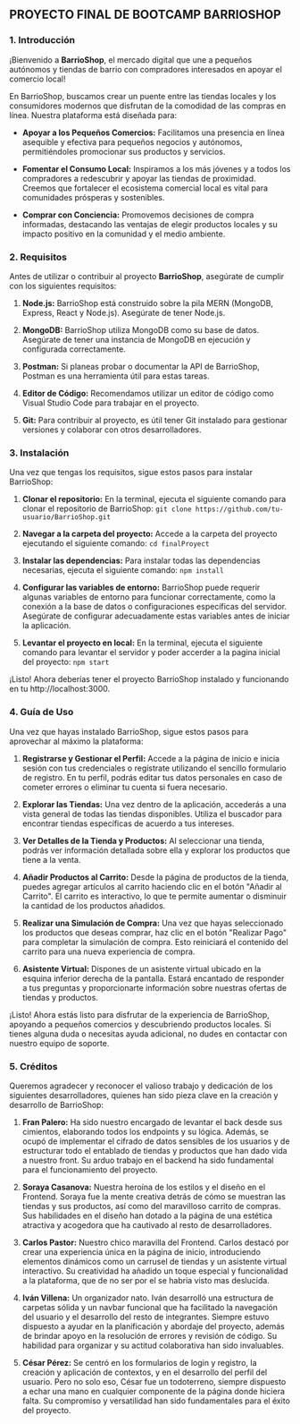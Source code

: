 ## PROYECTO FINAL DE BOOTCAMP **BARRIOSHOP**
### 1. Introducción

¡Bienvenido a **BarrioShop**, el mercado digital que une a pequeños autónomos y tiendas de barrio con compradores interesados en apoyar el comercio local!

En BarrioShop, buscamos crear un puente entre las tiendas locales y los consumidores modernos que disfrutan de la comodidad de las compras en línea. Nuestra plataforma está diseñada para:

- **Apoyar a los Pequeños Comercios:** Facilitamos una presencia en línea asequible y efectiva para pequeños negocios y autónomos, permitiéndoles promocionar sus productos y servicios.

- **Fomentar el Consumo Local:** Inspiramos a los más jóvenes y a todos los compradores a redescubrir y apoyar las tiendas de proximidad. Creemos que fortalecer el ecosistema comercial local es vital para comunidades prósperas y sostenibles.

- **Comprar con Conciencia:** Promovemos decisiones de compra informadas, destacando las ventajas de elegir productos locales y su impacto positivo en la comunidad y el medio ambiente.

### 2. Requisitos

Antes de utilizar o contribuir al proyecto **BarrioShop**, asegúrate de cumplir con los siguientes requisitos:

1. **Node.js:** BarrioShop está construido sobre la pila MERN (MongoDB, Express, React y Node.js). Asegúrate de tener Node.js.

2. **MongoDB:** BarrioShop utiliza MongoDB como su base de datos. Asegúrate de tener una instancia de MongoDB en ejecución y configurada correctamente.

3. **Postman:** Si planeas probar o documentar la API de BarrioShop, Postman es una herramienta útil para estas tareas.

4. **Editor de Código:** Recomendamos utilizar un editor de código como Visual Studio Code para trabajar en el proyecto.

5. **Git:** Para contribuir al proyecto, es útil tener Git instalado para gestionar versiones y colaborar con otros desarrolladores.

### 3. Instalación

Una vez que tengas los requisitos, sigue estos pasos para instalar BarrioShop:

1. **Clonar el repositorio:**
En la terminal, ejecuta el siguiente comando para clonar el repositorio de BarrioShop:
`git clone https://github.com/tu-usuario/BarrioShop.git`

2. **Navegar a la carpeta del proyecto:**
Accede a la carpeta del proyecto ejecutando el siguiente comando:
`cd finalProyect`

3. **Instalar las dependencias:**
Para instalar todas las dependencias necesarias, ejecuta el siguiente comando:
`npm install`

4. **Configurar las variables de entorno:**
BarrioShop puede requerir algunas variables de entorno para funcionar correctamente, como la conexión a la base de datos o configuraciones específicas del servidor. Asegúrate de configurar adecuadamente estas variables antes de iniciar la aplicación.

5. **Levantar el proyecto en local:**
En la terminal, ejecuta el siguiente comando para levantar el servidor y poder accerder a la pagina inicial del proyecto:
`npm start`

¡Listo! Ahora deberías tener el proyecto BarrioShop instalado y funcionando en tu http://localhost:3000.

### 4. Guía de Uso
Una vez que hayas instalado BarrioShop, sigue estos pasos para aprovechar al máximo la plataforma:

1. **Registrarse y Gestionar el Perfil:**
Accede a la página de inicio e inicia sesión con tus credenciales o regístrate utilizando el sencillo formulario de registro. En tu perfil, podrás editar tus datos personales en caso de cometer errores o eliminar tu cuenta si fuera necesario.

2. **Explorar las Tiendas:**
Una vez dentro de la aplicación, accederás a una vista general de todas las tiendas disponibles. Utiliza el buscador para encontrar tiendas específicas de acuerdo a tus intereses.

3. **Ver Detalles de la Tienda y Productos:**
Al seleccionar una tienda, podrás ver información detallada sobre ella y explorar los productos que tiene a la venta.

4. **Añadir Productos al Carrito:**
Desde la página de productos de la tienda, puedes agregar artículos al carrito haciendo clic en el botón "Añadir al Carrito". El carrito es interactivo, lo que te permite aumentar o disminuir la cantidad de los productos añadidos.

5. **Realizar una Simulación de Compra:**
Una vez que hayas seleccionado los productos que deseas comprar, haz clic en el botón "Realizar Pago" para completar la simulación de compra. Esto reiniciará el contenido del carrito para una nueva experiencia de compra.

6. **Asistente Virtual:**
Dispones de un asistente virtual ubicado en la esquina inferior derecha de la pantalla. Estará encantado de responder a tus preguntas y proporcionarte información sobre nuestras ofertas de tiendas y productos.

¡Listo! Ahora estás listo para disfrutar de la experiencia de BarrioShop, apoyando a pequeños comercios y descubriendo productos locales. Si tienes alguna duda o necesitas ayuda adicional, no dudes en contactar con nuestro equipo de soporte.

### 5. Créditos

Queremos agradecer y reconocer el valioso trabajo y dedicación de los siguientes desarrolladores, quienes han sido pieza clave en la creación y desarrollo de BarrioShop:

1. **Fran Palero:** Ha sido nuestro encargado de levantar el back desde sus cimientos, elaborando todos los endpoints y su lógica. Además, se ocupó de implementar el cifrado de datos sensibles de los usuarios y de estructurar todo el entablado de tiendas y productos que han dado vida a nuestro front. Su arduo trabajo en el backend ha sido fundamental para el funcionamiento del proyecto.

2. **Soraya Casanova:** Nuestra heroína de los estilos y el diseño en el Frontend. Soraya fue la mente creativa detrás de cómo se muestran las tiendas y sus productos, así como del maravilloso carrito de compras. Sus habilidades en el diseño han dotado a la página de una estética atractiva y acogedora que ha cautivado al resto de desarrolladores.

3. **Carlos Pastor:** Nuestro chico maravilla del Frontend. Carlos destacó por crear una experiencia única en la página de inicio, introduciendo elementos dinámicos como un carrusel de tiendas y un asistente virtual interactivo. Su creatividad ha añadido un toque especial y funcionalidad a la plataforma, que de no ser por el se habria visto mas deslucida.

4. **Iván Villena:** Un organizador nato. Iván desarrolló una estructura de carpetas sólida y un navbar funcional que ha facilitado la navegación del usuario y el desarrollo del resto de integrantes. Siempre estuvo dispuesto a ayudar en la planificación y abordaje del proyecto, además de brindar apoyo en la resolución de errores y revisión de código. Su habilidad para organizar y su actitud colaborativa han sido invaluables.

5. **César Pérez:** Se centró en los formularios de login y registro, la creación y aplicación de contextos, y en el desarrollo del perfil del usuario. Pero no solo eso, César fue un todoterreno, siempre dispuesto a echar una mano en cualquier componente de la página donde hiciera falta. Su compromiso y versatilidad han sido fundamentales para el éxito del proyecto.